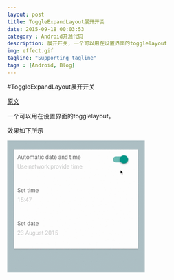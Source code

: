 ```yaml
---
layout: post
title: ToggleExpandLayout展开开关
date: 2015-09-18 00:03:53
category : Android开源代码
description: 展开开关, 一个可以用在设置界面的togglelayout
img: effect.gif
tagline: "Supporting tagline"
tags : [Android, Blog]
---
```

#ToggleExpandLayout展开开关

[原文](http://www.jcodecraeer.com/a/opensource/2015/0831/3392.html)

一个可以用在设置界面的togglelayout。

效果如下所示

![effect](/img/ToggleExpandLayout展开开关/effect.gif)
